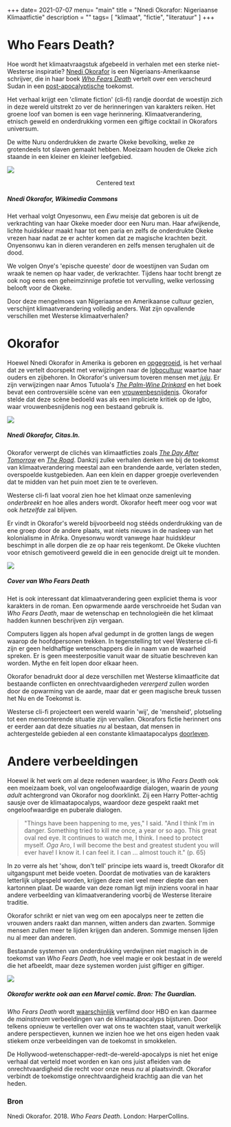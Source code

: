 +++
date= 2021-07-07
menu= "main"
title = "Nnedi Okorafor: Nigeriaanse Klimaatfictie"
description = ""
tags= [
    "klimaat",
	"fictie",
    "literatuur"
]
+++

# Who Fears Death? 

Hoe wordt het klimaatvraagstuk afgebeeld in verhalen met een sterke niet-Westerse inspiratie? [Nnedi Okorafor](https://en.wikipedia.org/wiki/Nnedi_Okorafor) is een Nigeriaans-Amerikaanse schrijver, die in haar boek [*Who Fears Death*](http://fantasyhotlist.blogspot.com/2010/08/excerpt-from-nnedi-okorafors-who-fears.html) vertelt over een verscheurd Sudan in een [post-apocalyptische](https://www.de-klos.net/posts/paniek/) toekomst. 

Het verhaal krijgt een 'climate fiction' (cli-fi) randje doordat de woestijn zich in deze wereld uitstrekt zo ver de herinneringen van karakters reiken. Het groene loof van bomen is een vage herinnering. Klimaatverandering, etnisch geweld en onderdrukking vormen een giftige cocktail in Okorafors universum. 

De witte Nuru onderdrukken de zwarte Okeke bevolking, welke ze grotendeels tot slaven gemaakt hebben. Moeizaam houden de Okeke zich staande in een kleiner en kleiner leefgebied. 

![](https://upload.wikimedia.org/wikipedia/commons/thumb/f/f7/Nnedi_Okorafor_with_insects.jpg/640px-Nnedi_Okorafor_with_insects.jpg)

<p style="text-align: center;">Centered text</p> 

##### Nnedi Okorafor, Wikimedia Commons

Het verhaal volgt Onyesonwu, een *Ewu* meisje dat geboren is uit de verkrachting van haar Okeke moeder door een Nuru man. Haar afwijkende, lichte huidskleur maakt haar tot een paria en zelfs de onderdrukte Okeke vrezen haar nadat ze er achter komen dat ze magische krachten bezit. Onyensonwu kan in dieren veranderen en zelfs mensen terughalen uit de dood. 

We volgen Onye's 'epische queeste' door de woestijnen van Sudan om wraak te nemen op haar vader, de verkrachter. Tijdens haar tocht brengt ze ook nog eens een geheimzinnige profetie tot vervulling, welke verlossing belooft voor de Okeke.

Door deze mengelmoes van Nigeriaanse en Amerikaanse cultuur gezien, verschijnt klimaatverandering volledig anders. Wat zijn opvallende verschillen met Westerse klimaatverhalen?

# Okorafor

Hoewel Nnedi Okorafor in Amerika is geboren en [opgegroeid](https://mosaicmagazine.org/nnedi-okorafor-interview/), is het verhaal dat ze vertelt doorspekt met verwijzingen naar de [Igbocultuur](https://www.igboguide.org/) waartoe haar ouders en zijbehoren. In Okorafor's universum toveren mensen met [*juju*](https://www.merriam-webster.com/dictionary/juju). Er zijn verwijzingen naar Amos Tutuola's [*The Palm-Wine Drinkard*](https://www.goodreads.com/book/show/944103.The_Palm_Wine_Drinkard) en het boek bevat een controversiële scène van een [vrouwenbesnijdenis](https://www.goodreads.com/author_blog_posts/1090064-a-review-of-who-fears-death-by-acclaimed-author-steven-barnes). Okorafor stelde dat deze scène bedoeld was als een impliciete kritiek op de Igbo, waar vrouwenbesnijdenis nog een bestaand gebruik is. 

![](https://citas.in/media/authors/none_0Gum3B4.jpeg)

##### Nnedi Okorafor, Citas.In.

Okorafor verwerpt de clichés van klimaatficties zoals [*The Day After Tomorrow*](https://www.youtube.com/watch?v=LFo67gEQVU4) en [*The Road*](https://www.youtube.com/watch?v=94KcI0gLq1A). Dankzij zulke verhalen denken we bij de toekomst van klimaatverandering meestal aan een brandende aarde, verlaten steden, overspoelde kustgebieden. Aan een klein en dapper groepje overlevenden dat te midden van het puin moet zien te te overleven. 

Westerse cli-fi laat vooral zien hoe het klimaat onze samenleving *onderbreekt* en hoe alles anders wordt. Okorafor heeft meer oog voor wat ook *hetzelfde* zal blijven. 

Er vindt in Okorafor's wereld bijvoorbeeld nog stééds onderdrukking van de ene groep door de andere plaats, wat niets nieuws in de nasleep van het kolonialisme in Afrika. Onyesonwu wordt vanwege haar huidskleur beschimpt in alle dorpen die ze op haar reis tegenkomt. De Okeke vluchten voor etnisch gemotiveerd geweld die in een genocide dreigt uit te monden. 

![](http://2.bp.blogspot.com/-cFFV78u2FGc/U9UPJ9lW2iI/AAAAAAAAC0g/NIAjf48TGlA/s1600/who+fears+death.jpg)

##### Cover van Who Fears Death

Het is ook interessant dat klimaatverandering geen expliciet thema is voor karakters in de roman. Een opwarmende aarde verschroeide het Sudan van *Who Fears Death*, maar de wetenschap en technologieën die het klimaat hadden kunnen beschrijven zijn vergaan. 

Computers liggen als hopen afval gedumpt in de grotten langs de wegen waarop de hoofdpersonen trekken. In tegenstelling tot veel Westerse cli-fi zijn er geen heldhaftige wetenschappers die in naam van de waarheid spreken. Er is geen meesterpositie vanuit waar de situatie beschreven kan worden. Mythe en feit lopen door elkaar heen. 

Okorafor benadrukt door al deze verschillen met Westerse klimaatficite dat bestaande conflicten en onrechtvaardigheden *verergerd* zullen worden door de opwarming van de aarde, maar dat er geen magische breuk tussen het Nu en de Toekomst is. 

Westerse cli-fi projecteert een wereld waarin 'wij', de 'mensheid', plotseling tot een mensonterende situatie zijn vervallen. Okorafors fictie herinnert ons er eerder aan dat deze situaties *nu* al bestaan, dat mensen in achtergestelde gebieden al een constante klimaatapocalyps [doorleven](https://www.vrt.be/vrtnws/nl/2021/04/30/hongersnood-madagaskar/). 

# Andere verbeeldingen

Hoewel ik het werk om al deze redenen waardeer, is *Who Fears Death* ook een moeizaam boek, vol van ongeloofwaardige dialogen, waarin de *young adult* achtergrond van Okorafor nog doorklinkt. Zij een Harry Potter-achtig sausje over de klimaatapocalyps, waardoor deze gespekt raakt met ongeloofwaardige en puberale dialogen. 

> "Things have been happening to me, yes," I said. "And I think I'm in danger. Something tried to kill me once, a year or so ago. This great oval red eye. It continues to watch me, I think. I need to protect myself. *Oga* Aro, I will become the best and greatest student you will ever have! I know it. I can feel it. I can ... almost touch it." (p. 65)

In zo verre als het 'show, don't tell' principe iets waard is, treedt Okorafor dit uitgangspunt met beide voeten. Doordat de motivaties van de karakters letterlijk uitgespeld worden, krijgen deze niet veel meer diepte dan een kartonnen plaat. De waarde van deze roman ligt mijn inziens vooral in haar andere verbeelding van klimaatverandering voorbij de Westerse literaire traditie. 

Okorafor schrikt er niet van weg om een apocalyps neer te zetten die vrouwen anders raakt dan mannen, witten anders dan zwarten. Sommige mensen zullen meer te lijden krijgen dan anderen. Sommige mensen lijden nu al meer dan anderen. 

Bestaande systemen van onderdrukking verdwijnen niet magisch in de toekomst van *Who Fears Death*, hoe veel magie er ook bestaat in de wereld die het afbeeldt, maar deze systemen worden juist giftiger en giftiger. 

![](https://i.guim.co.uk/img/media/f76c89afe1e7f90f8b0ed86a37b86cc9783f7b70/80_70_679_407/master/679.jpg?width=620&quality=85&auto=format&fit=max&s=90667ffdf5a1f4bfbec64af3d42bc540)

##### Okorafor werkte ook aan een Marvel comic. Bron: The Guardian.

*Who Fears Death* wordt [waarschijnlijk](https://winteriscoming.net/2021/02/18/tessa-thompson-joins-george-rr-martin-produce-who-fears-death-fantasy-hbo/) verfilmd door HBO en kan daarmee de *mainstream* verbeeldingen van de klimaatapocalyps bijsturen. Door telkens opnieuw te vertellen over wat ons te wachten staat, vanuit werkelijk andere perspectieven, kunnen we inzien hoe we het ons eigen heden vaak stiekem onze verbeeldingen van de toekomst in smokkelen. 

De Hollywood-wetenschapper-redt-de-wereld-apocalyps is niet het enige verhaal dat verteld moet worden en kan ons juist afleiden van de onrechtvaardigheid die recht voor onze neus *nu* al plaatsvindt. Okorafor verbindt de toekomstige onrechtvaardigheid krachtig aan die van het heden. 

### Bron

Nnedi Okorafor. 2018. *Who Fears Death*. London: HarperCollins.
